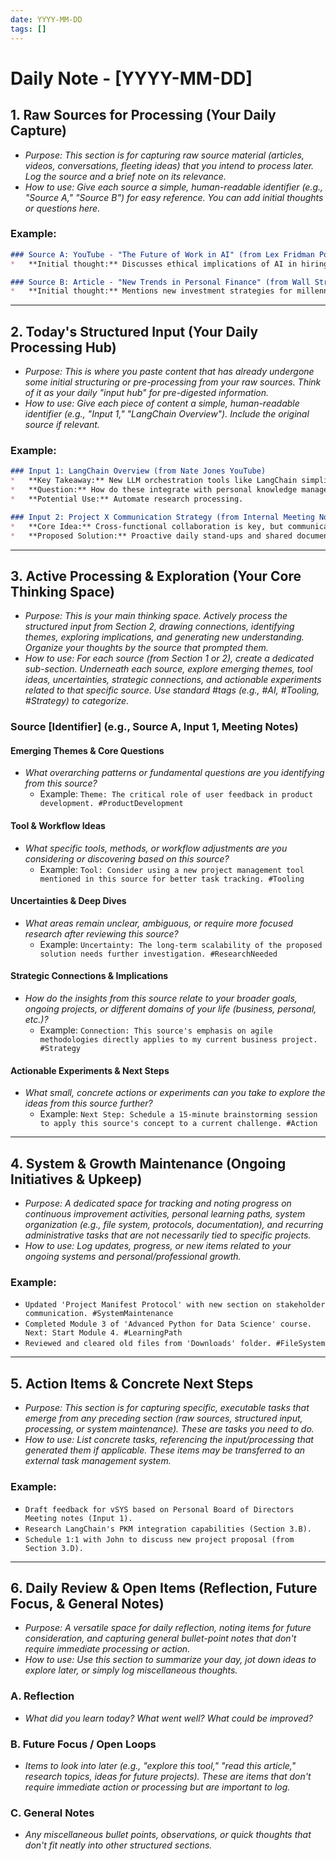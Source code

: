 ```yaml
---
date: YYYY-MM-DD
tags: []
---
```

# Daily Note - [YYYY-MM-DD]

## 1. Raw Sources for Processing (Your Daily Capture)

*   _Purpose: This section is for capturing raw source material (articles, videos, conversations, fleeting ideas) that you intend to process later. Log the source and a brief note on its relevance._
*   _How to use: Give each source a simple, human-readable identifier (e.g., "Source A," "Source B") for easy reference. You can add initial thoughts or questions here._

### Example:

```markdown
### Source A: YouTube - "The Future of Work in AI" (from Lex Fridman Podcast)
*   **Initial thought:** Discusses ethical implications of AI in hiring. Relevant for #business #ai #ethics.

### Source B: Article - "New Trends in Personal Finance" (from Wall Street Journal)
*   **Initial thought:** Mentions new investment strategies for millennials. Relevant for #personal #finance #investing.
```

---

## 2. Today's Structured Input (Your Daily Processing Hub)

*   _Purpose: This is where you paste content that has already undergone some initial structuring or pre-processing from your raw sources. Think of it as your daily "input hub" for pre-digested information._
*   _How to use: Give each piece of content a simple, human-readable identifier (e.g., "Input 1," "LangChain Overview"). Include the original source if relevant._

### Example:

```markdown
### Input 1: LangChain Overview (from Nate Jones YouTube)
*   **Key Takeaway:** New LLM orchestration tools like LangChain simplify complex AI workflows.
*   **Question:** How do these integrate with personal knowledge management systems?
*   **Potential Use:** Automate research processing.

### Input 2: Project X Communication Strategy (from Internal Meeting Notes)
*   **Core Idea:** Cross-functional collaboration is key, but communication silos are a risk.
*   **Proposed Solution:** Proactive daily stand-ups and shared documentation.
```

---

## 3. Active Processing & Exploration (Your Core Thinking Space)

*   _Purpose: This is your main thinking space. Actively process the structured input from Section 2, drawing connections, identifying themes, exploring implications, and generating new understanding. Organize your thoughts by the source that prompted them._
*   _How to use: For each source (from Section 1 or 2), create a dedicated sub-section. Underneath each source, explore emerging themes, tool ideas, uncertainties, strategic connections, and actionable experiments related to that specific source. Use standard #tags (e.g., #AI, #Tooling, #Strategy) to categorize._

### Source [Identifier] (e.g., Source A, Input 1, Meeting Notes)

#### Emerging Themes & Core Questions
*   _What overarching patterns or fundamental questions are you identifying from this source?_
    *   Example: `Theme: The critical role of user feedback in product development. #ProductDevelopment`

#### Tool & Workflow Ideas
*   _What specific tools, methods, or workflow adjustments are you considering or discovering based on this source?_
    *   Example: `Tool: Consider using a new project management tool mentioned in this source for better task tracking. #Tooling`

#### Uncertainties & Deep Dives
*   _What areas remain unclear, ambiguous, or require more focused research after reviewing this source?_
    *   Example: `Uncertainty: The long-term scalability of the proposed solution needs further investigation. #ResearchNeeded`

#### Strategic Connections & Implications
*   _How do the insights from this source relate to your broader goals, ongoing projects, or different domains of your life (business, personal, etc.)?_
    *   Example: `Connection: This source's emphasis on agile methodologies directly applies to my current business project. #Strategy`

#### Actionable Experiments & Next Steps
*   _What small, concrete actions or experiments can you take to explore the ideas from this source further?_
    *   Example: `Next Step: Schedule a 15-minute brainstorming session to apply this source's concept to a current challenge. #Action`

---

## 4. System & Growth Maintenance (Ongoing Initiatives & Upkeep)

*   _Purpose: A dedicated space for tracking and noting progress on continuous improvement activities, personal learning paths, system organization (e.g., file system, protocols, documentation), and recurring administrative tasks that are not necessarily tied to specific projects._
*   _How to use: Log updates, progress, or new items related to your ongoing systems and personal/professional growth._

### Example:
*   `Updated 'Project Manifest Protocol' with new section on stakeholder communication. #SystemMaintenance`
*   `Completed Module 3 of 'Advanced Python for Data Science' course. Next: Start Module 4. #LearningPath`
*   `Reviewed and cleared old files from 'Downloads' folder. #FileSystem`

---

## 5. Action Items & Concrete Next Steps

*   _Purpose: This section is for capturing specific, executable tasks that emerge from any preceding section (raw sources, structured input, processing, or system maintenance). These are tasks you need to *do*._
*   _How to use: List concrete tasks, referencing the input/processing that generated them if applicable. These items may be transferred to an external task management system._

### Example:
*   `Draft feedback for vSYS based on Personal Board of Directors Meeting notes (Input 1).`
*   `Research LangChain's PKM integration capabilities (Section 3.B).`
*   `Schedule 1:1 with John to discuss new project proposal (from Section 3.D).`

---

## 6. Daily Review & Open Items (Reflection, Future Focus, & General Notes)

*   _Purpose: A versatile space for daily reflection, noting items for future consideration, and capturing general bullet-point notes that don't require immediate processing or action._
*   _How to use: Use this section to summarize your day, jot down ideas to explore later, or simply log miscellaneous thoughts._

### A. Reflection

*   _What did you learn today? What went well? What could be improved?_

### B. Future Focus / Open Loops

*   _Items to look into later (e.g., "explore this tool," "read this article," research topics, ideas for future projects). These are items that don't require immediate action or processing but are important to log._

### C. General Notes

*   _Any miscellaneous bullet points, observations, or quick thoughts that don't fit neatly into other structured sections._
